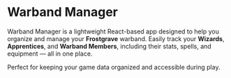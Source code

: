 # Warband Manager

Warband Manager is a lightweight React-based app designed to help you organize and manage your **Frostgrave** warband. Easily track your **Wizards**, **Apprentices**, and **Warband Members**, including their stats, spells, and equipment — all in one place.

Perfect for keeping your game data organized and accessible during play.



